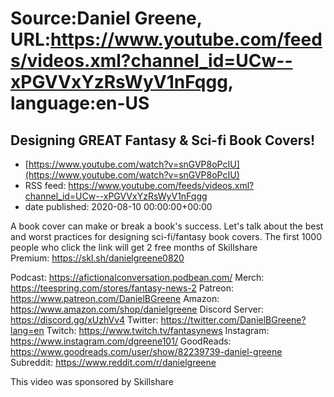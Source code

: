 # Source:Daniel Greene, URL:https://www.youtube.com/feeds/videos.xml?channel_id=UCw--xPGVVxYzRsWyV1nFqgg, language:en-US

## Designing GREAT Fantasy & Sci-fi Book Covers!
 - [https://www.youtube.com/watch?v=snGVP8oPcIU](https://www.youtube.com/watch?v=snGVP8oPcIU)
 - RSS feed: https://www.youtube.com/feeds/videos.xml?channel_id=UCw--xPGVVxYzRsWyV1nFqgg
 - date published: 2020-08-10 00:00:00+00:00

A book cover can make or break a book's success. Let's talk about the best and worst practices for designing sci-fi/fantasy book covers. 
The first 1000 people who click the link will get 2 free months of Skillshare Premium: https://skl.sh/danielgreene0820

Podcast: https://afictionalconversation.podbean.com/
Merch: https://teespring.com/stores/fantasy-news-2
Patreon: https://www.patreon.com/DanielBGreene
Amazon: https://www.amazon.com/shop/danielgreene
Discord Server: https://discord.gg/xUzhVv4
Twitter: https://twitter.com/DanielBGreene?lang=en
Twitch: https://www.twitch.tv/fantasynews
Instagram: https://www.instagram.com/dgreene101/
GoodReads: https://www.goodreads.com/user/show/82239739-daniel-greene
Subreddit: https://www.reddit.com/r/danielgreene

This video was sponsored by Skillshare

